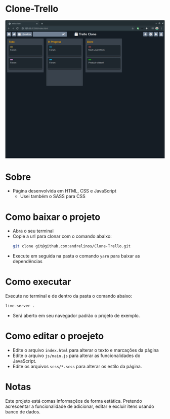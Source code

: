 # Clone-Trello

<img src="./clonetrello.png" />

# Sobre
- Página desenvolvida em HTML, CSS e JavaScript
  - Usei também o SASS para CSS

# Como baixar o projeto
- Abra o seu terminal
- Copie a url para clonar com o comando abaixo:
  ```bash
  git clone git@github.com:andrelinos/Clone-Trello.git
  ```
- Execute em seguida na pasta o comando `yarn` para baixar as dependências

# Como executar
Execute no terminal e de dentro da pasta o comando abaixo:
```bash
live-server .
```
- Será aberto em seu navegador padrão o projeto de exemplo.

# Como editar o proejeto
- Edite o arquivo `index.html` para alterar o texto e marcações da página
- Edite o arquivo `js/main.js` para alterar as funcionalidades do JavaScript.
- Edite os arquivos `scss/*.scss` para alterar os estilo da página.

# Notas
Este projeto está comas informaçẽos de forma estática. Pretendo acrescentar a funcionalidade de adicionar, editar e excluir itens usando banco de dados.
